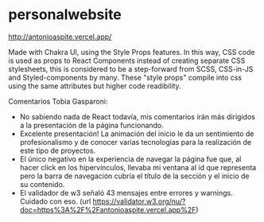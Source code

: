 # personalwebsite

http://antonioaspite.vercel.app/

Made with Chakra UI, using the Style Props features. In this way, CSS code is used as props to React Components instead of creating separate CSS stylesheets, this is considered to be a step-forward from SCSS, CSS-in-JS and Styled-components by many. These "style props" compile into css using the same attributes but higher code readibility.

Comentarios Tobia Gasparoni:
- No sabiendo nada de React todavía, mis comentarios irán más dirigidos a la presentación de la página funcionando.
- Excelente presentación! La animación del inicio le da un sentimiento de profesionalismo y de conocer varias tecnologías para la realización de este tipo de proyectos.
- El único negativo en la experiencia de navegar la página fue que, al hacer click en los hipervínculos, llevaba mi ventana al id que representa pero la barra de navegación cubría el título de la sección y el inicio de su contenido.
- El validador de w3 señaló 43 mensajes entre errores y warnings. Cuidado con eso. (url https://validator.w3.org/nu/?doc=https%3A%2F%2Fantonioaspite.vercel.app%2F)
